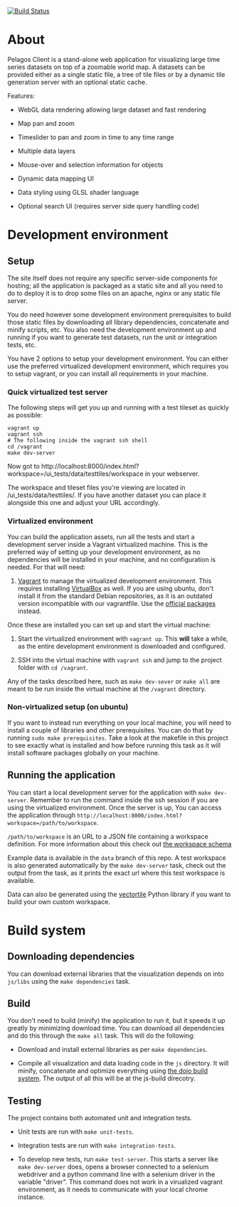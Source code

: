 [![Build Status](https://travis-ci.org/GlobalFishingWatch/pelagos-client.svg?branch=master)](https://travis-ci.org/GlobalFishingWatch/pelagos-client)

# About

Pelagos Client is a stand-alone web application for visualizing large time
series datasets on top of a zoomable world map. A datasets can be provided
either as a single static file, a tree of tile files or by a dynamic tile
generation server with an optional static cache.

Features:

* WebGL data rendering allowing large dataset and fast rendering

* Map pan and zoom

* Timeslider to pan and zoom in time to any time range

* Multiple data layers

* Mouse-over and selection information for objects

* Dynamic data mapping UI

* Data styling using GLSL shader language

* Optional search UI (requires server side query handling code)

# Development environment

## Setup

The site itself does not require any specific server-side components for
hosting; all the application is packaged as a static site and all you need to
do to deploy it is to drop some files on an apache, nginx or any static file
server.

You do need however some development environment prerequisites to build those
static files by downloading all library dependencies, concatenate and minify
scripts, etc. You also need the development environment up and running if you
want to generate test datasets, run the unit or integration tests, etc.

You have 2 options to setup your development environment. You can either use
the preferred virtualized development environment, which requires you to setup
vagrant, or you can install all requirements in your machine.

### Quick virtualized test server

The following steps will get you up and running with a test tileset as quickly as possible:

    vagrant up
    vagrant ssh
    # The following inside the vagrant ssh shell
    cd /vagrant
    make dev-server

Now got to http://localhost:8000/index.html?workspace=/ui_tests/data/testtiles/workspace in your webserver.

The workspace and tileset files you're viewing are located in /ui_tests/data/testtiles/. If you have another dataset you can place it alongside this one and adjust your URL accordingly.

### Virtualized environment

You can build the application assets, run all the tests and start a development
server inside a Vagrant virtualized machine. This is the preferred way of
setting up your development environment, as no dependencies will be installed
in your machine, and no configuration is needed. For that will need:

1. [Vagrant](http://www.vagrantup.com/) to manage the virtualized development
   environment. This requires installing
[VirtualBox](https://www.virtualbox.org/) as well. If you are using ubuntu,
don't install it from the standard Debian repositories, as it is an outdated
version incompatible with our vagrantfile. Use the [official
packages](https://www.vagrantup.com/downloads.html) instead.

Once these are installed you can set up and start the virtual machine:

1. Start the virtualized environment with `vagrant up`. This **will** take a
   while, as the entire development environment is downloaded and configured.

1. SSH into the virtual machine with `vagrant ssh` and jump to the project
   folder with `cd /vagrant`.

Any of the tasks described here, such as `make dev-sever` or `make all` are
meant to be run inside the virtual machine at the `/vagrant` directory.

### Non-virtualized setup (on ubuntu)

If you want to instead run everything on your local machine, you will need to
install a couple of libraries and other prerequisites.  You can do that by
running `sudo make prerequisites`. Take a look at the makefile in this project
to see exactly what is installed and how before running this task as it will install software packages globally on your machine.

## Running the application

You can start a local development server for the application with `make
dev-server`. Remember to run the command inside the ssh session if you are
using the virtualized environment. Once the server is up, You can access the
application through
`http://localhost:8000/index.html?workspace=/path/to/workspace`.

`/path/to/workspace` is an URL to a JSON file containing a workspace
definition. For more information about this check out [the workspace
schema](https://github.com/SkyTruth/pelagos-client/blob/master/docs/schema.md)

Example data is available in the `data` branch of this repo. A test workspace
is also generated automatically by the `make dev-server` task, check out the
output from the task, as it prints the exact url where this test workspace is
available.

Data can also be generated using the
[vectortile](https://github.com/SkyTruth/vectortile) Python library if you want
to build your own custom workspace.

# Build system

## Downloading dependencies

You can download external libraries that the visualization depends on into `js/libs` using the `make dependencies` task.

## Build

You don't need to build (minify) the application to run it, but it speeds it up greatly by minimizing download time. You can download all dependencies and do this through the `make all` task.
This will do the following:

* Download and install external libraries as per `make dependencies`.

* Compile all visualization and data loading code in the `js` directory. It will minify,
  concatenate and optimize everything using [the dojo build
  system](https://dojotoolkit.org/documentation/tutorials/1.10/build/index.html).
  The output of all this will be at the js-build direcotry.

## Testing

The project contains both automated unit and integration tests.

* Unit tests are run with `make unit-tests`.

* Integration tests are run with `make integration-tests`.

* To develop new tests, run `make test-server`. This starts a server
  like `make dev-server` does, opens a browser connected to a selenium webdriver
and a python command line with a selenium driver in the variable "driver". This
command does not work in a virualized vagrant environment, as it needs to communicate with
your local chrome instance.

